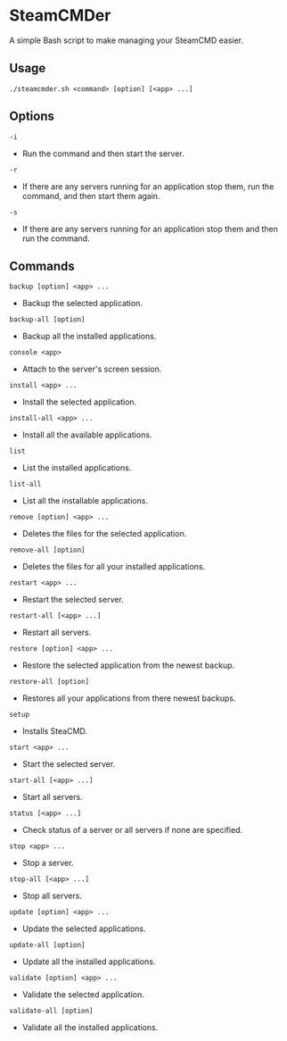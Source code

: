 # SteamCMDer

A simple Bash script to make managing your SteamCMD easier.

## Usage

`./steamcmder.sh <command> [option] [<app> ...]`

## Options

`-i`

- Run the command and then start the server.

`-r`

- If there are any servers running for an application stop them, run the command, and then start them again.

`-s`

- If there are any servers running for an application stop them and then run the command.

## Commands

`backup [option] <app> ...`

- Backup the selected application.

`backup-all [option]`

- Backup all the installed applications.

`console <app>`

- Attach to the server's screen session.

`install <app> ...`

- Install the selected application.

`install-all <app> ...`

- Install all the available applications.

`list`

- List the installed applications.

`list-all`

- List all the installable applications.

`remove [option] <app> ...`

- Deletes the files for the selected application.

`remove-all [option]`

- Deletes the files for all your installed applications.

`restart <app> ...`

- Restart the selected server.

`restart-all [<app> ...]`

- Restart all servers.

`restore [option] <app> ...`

- Restore the selected application from the newest backup.

`restore-all [option]`

- Restores all your applications from there newest backups.

`setup`

- Installs SteaCMD.

`start <app> ...`

- Start the selected server.

`start-all [<app> ...]`

- Start all servers.

`status [<app> ...]`

- Check status of a server or all servers if none are specified.

`stop <app> ...`

- Stop a server.

`stop-all [<app> ...]`

- Stop all servers.

`update [option] <app> ...`

- Update the selected applications.

`update-all [option]`

- Update all the installed applications.

`validate [option] <app> ...`

- Validate the selected application.

`validate-all [option]`

- Validate all the installed applications.
